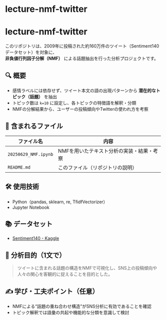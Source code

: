 # lecture-nmf-twitter
# lecture-nmf-twitter

このリポジトリは、2009年に投稿された約160万件のツイート（Sentiment140データセット）を対象に、  
**非負値行列因子分解（NMF）** による話題抽出を行った分析プロジェクトです。

## 🔍 概要

- 感情ラベルには依存せず、ツイート本文の語の出現パターンから **潜在的なトピック（話題）** を抽出
- トピック数は `k=10` に設定し、各トピックの特徴語を解釈・分類
- NMFの分解結果から、ユーザーの投稿傾向やTwitterの使われ方を考察

## 📁 含まれるファイル

| ファイル名 | 内容 |
|------------|------|
| `20250629_NMF.ipynb` | NMFを用いたテキスト分析の実装・結果・考察 |
| `README.md` | このファイル（リポジトリの説明） |

## 🛠 使用技術

- Python（pandas, sklearn, re, TfidfVectorizer）
- Jupyter Notebook

## 📚 データセット

- [Sentiment140 - Kaggle](https://www.kaggle.com/datasets/kazanova/sentiment140)

## 📌 分析目的（1文で）

> ツイートに含まれる話題の構造をNMFで可視化し、SNS上の投稿傾向や人々の関心を客観的に捉えることを目的とした。

## ✍️ 学び・工夫ポイント（任意）

- NMFによる“話題の重ね合わせ構造”がSNS分析に有効であることを確認
- トピック解釈では語彙の共起や機能的な分類を意識して検討

